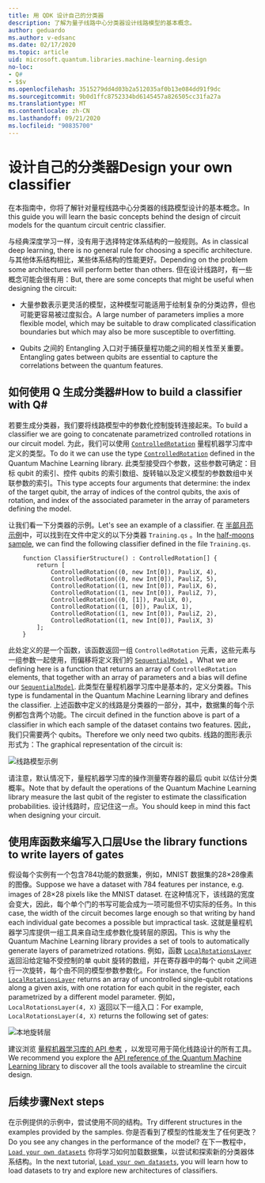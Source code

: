```yaml
---
title: 用 QDK 设计自己的分类器
description: 了解为量子线路中心分类器设计线路模型的基本概念。
author: geduardo
ms.author: v-edsanc
ms.date: 02/17/2020
ms.topic: article
uid: microsoft.quantum.libraries.machine-learning.design
no-loc:
- Q#
- $$v
ms.openlocfilehash: 3515279dd4d03b2a512035af0b13e084dd91f9dc
ms.sourcegitcommit: 9b0d1ffc8752334bd6145457a826505cc31fa27a
ms.translationtype: MT
ms.contentlocale: zh-CN
ms.lasthandoff: 09/21/2020
ms.locfileid: "90835700"
---
```

# <a name="design-your-own-classifier"></a><span data-ttu-id="0941b-103">设计自己的分类器</span><span class="sxs-lookup"><span data-stu-id="0941b-103">Design your own classifier</span></span>

<span data-ttu-id="0941b-104">在本指南中，你将了解针对量程线路中心分类器的线路模型设计的基本概念。</span><span class="sxs-lookup"><span data-stu-id="0941b-104">In this guide you will learn the basic concepts behind the design of circuit models for the quantum circuit centric classifier.</span></span>

<span data-ttu-id="0941b-105">与经典深度学习一样，没有用于选择特定体系结构的一般规则。</span><span class="sxs-lookup"><span data-stu-id="0941b-105">As in classical deep learning, there is no general rule for choosing a specific architecture.</span></span> <span data-ttu-id="0941b-106">与其他体系结构相比，某些体系结构的性能更好。</span><span class="sxs-lookup"><span data-stu-id="0941b-106">Depending on the problem some architectures will perform better than others.</span></span> <span data-ttu-id="0941b-107">但在设计线路时，有一些概念可能会很有用：</span><span class="sxs-lookup"><span data-stu-id="0941b-107">But, there are some concepts that might be useful when designing the circuit:</span></span>

- <span data-ttu-id="0941b-108">大量参数表示更灵活的模型，这种模型可能适用于绘制复杂的分类边界，但也可能更容易被过度拟合。</span><span class="sxs-lookup"><span data-stu-id="0941b-108">A large number of parameters implies a more flexible model, which may be suitable to draw complicated classification boundaries but which may also be more susceptible to overfitting.</span></span>

- <span data-ttu-id="0941b-109">Qubits 之间的 Entangling 入口对于捕获量程功能之间的相关性至关重要。</span><span class="sxs-lookup"><span data-stu-id="0941b-109">Entangling gates between qubits are essential to capture the correlations between the quantum features.</span></span>

## <a name="how-to-build-a-classifier-with-q"></a><span data-ttu-id="0941b-110">如何使用 Q 生成分类器\#</span><span class="sxs-lookup"><span data-stu-id="0941b-110">How to build a classifier with Q\#</span></span>

<span data-ttu-id="0941b-111">若要生成分类器，我们要将线路模型中的参数化控制旋转连接起来。</span><span class="sxs-lookup"><span data-stu-id="0941b-111">To build a classifier we are going to concatenate parametrized controlled rotations in our circuit model.</span></span> <span data-ttu-id="0941b-112">为此，我们可以使用 [`ControlledRotation`](xref:microsoft.quantum.machinelearning.controlledrotation) 量程机器学习库中定义的类型。</span><span class="sxs-lookup"><span data-stu-id="0941b-112">To do it we can use the type [`ControlledRotation`](xref:microsoft.quantum.machinelearning.controlledrotation) defined in the Quantum Machine Learning library.</span></span> <span data-ttu-id="0941b-113">此类型接受四个参数，这些参数可确定：目标 qubit 的索引、控件 qubits 的索引数组、旋转轴以及定义模型的参数数组中关联参数的索引。</span><span class="sxs-lookup"><span data-stu-id="0941b-113">This type accepts four arguments that determine: the index of the target qubit, the array of indices of the control qubits, the axis of rotation, and index of the associated parameter in the array of parameters defining the model.</span></span>

<span data-ttu-id="0941b-114">让我们看一下分类器的示例。</span><span class="sxs-lookup"><span data-stu-id="0941b-114">Let's see an example of a classifier.</span></span> <span data-ttu-id="0941b-115">在 [半部月亮示例](https://github.com/microsoft/Quantum/tree/main/samples/machine-learning/half-moons)中，可以找到在文件中定义的以下分类器 `Training.qs` 。</span><span class="sxs-lookup"><span data-stu-id="0941b-115">In the [half-moons sample](https://github.com/microsoft/Quantum/tree/main/samples/machine-learning/half-moons), we can find the following classifier defined in the file `Training.qs`.</span></span>

```qsharp
    function ClassifierStructure() : ControlledRotation[] {
        return [
            ControlledRotation((0, new Int[0]), PauliX, 4),
            ControlledRotation((0, new Int[0]), PauliZ, 5),
            ControlledRotation((1, new Int[0]), PauliX, 6),
            ControlledRotation((1, new Int[0]), PauliZ, 7),
            ControlledRotation((0, [1]), PauliX, 0),
            ControlledRotation((1, [0]), PauliX, 1),
            ControlledRotation((1, new Int[0]), PauliZ, 2),
            ControlledRotation((1, new Int[0]), PauliX, 3)
        ];
    }
 ```

<span data-ttu-id="0941b-116">此处定义的是一个函数，该函数返回一组 `ControlledRotation` 元素，这些元素与一组参数一起使用，而偏移将定义我们的 [`SequentialModel`](xref:microsoft.quantum.machinelearning.sequentialmodel) 。</span><span class="sxs-lookup"><span data-stu-id="0941b-116">What we are defining here is a function that returns an array of `ControlledRotation` elements, that together with an array of parameters and a bias will define our [`SequentialModel`](xref:microsoft.quantum.machinelearning.sequentialmodel).</span></span> <span data-ttu-id="0941b-117">此类型在量程机器学习库中是基本的，定义分类器。</span><span class="sxs-lookup"><span data-stu-id="0941b-117">This type is fundamental in the Quantum Machine Learning library and defines the classifier.</span></span> <span data-ttu-id="0941b-118">上述函数中定义的线路是分类器的一部分，其中，数据集的每个示例都包含两个功能。</span><span class="sxs-lookup"><span data-stu-id="0941b-118">The circuit defined in the function above is part of a classifier in which each sample of the dataset contains two features.</span></span> <span data-ttu-id="0941b-119">因此，我们只需要两个 qubits。</span><span class="sxs-lookup"><span data-stu-id="0941b-119">Therefore we only need two qubits.</span></span> <span data-ttu-id="0941b-120">线路的图形表示形式为：</span><span class="sxs-lookup"><span data-stu-id="0941b-120">The graphical representation of the circuit is:</span></span>

 ![线路模型示例](~/media/circuit_model_1.PNG)

<span data-ttu-id="0941b-122">请注意，默认情况下，量程机器学习库的操作测量寄存器的最后 qubit 以估计分类概率。</span><span class="sxs-lookup"><span data-stu-id="0941b-122">Note that by default the operations of the Quantum Machine Learning library measure the last qubit of the register to estimate the classification probabilities.</span></span> <span data-ttu-id="0941b-123">设计线路时，应记住这一点。</span><span class="sxs-lookup"><span data-stu-id="0941b-123">You should keep in mind this fact when designing your circuit.</span></span>

## <a name="use-the-library-functions-to-write-layers-of-gates"></a><span data-ttu-id="0941b-124">使用库函数来编写入口层</span><span class="sxs-lookup"><span data-stu-id="0941b-124">Use the library functions to write layers of gates</span></span>

<span data-ttu-id="0941b-125">假设每个实例有一个包含784功能的数据集，例如，MNIST 数据集的28×28像素的图像。</span><span class="sxs-lookup"><span data-stu-id="0941b-125">Suppose we have a dataset with 784 features per instance, e.g. images of 28×28 pixels like the MNIST dataset.</span></span> <span data-ttu-id="0941b-126">在这种情况下，该线路的宽度会变大，因此，每个单个门的书写可能会成为一项可能但不切实际的任务。</span><span class="sxs-lookup"><span data-stu-id="0941b-126">In this case, the width of the circuit becomes large enough so that writing by hand each individual gate becomes a possible but impractical task.</span></span> <span data-ttu-id="0941b-127">这就是量程机器学习库提供一组工具来自动生成参数化旋转层的原因。</span><span class="sxs-lookup"><span data-stu-id="0941b-127">This is why the Quantum Machine Learning library provides a set of tools to automatically generate layers of parametrized rotations.</span></span> <span data-ttu-id="0941b-128">例如，函数 [`LocalRotationsLayer`](xref:microsoft.quantum.machinelearning.localrotationslayer) 返回沿给定轴不受控制的单 qubit 旋转的数组，并在寄存器中的每个 qubit 之间进行一次旋转，每个由不同的模型参数参数化。</span><span class="sxs-lookup"><span data-stu-id="0941b-128">For instance, the function [`LocalRotationsLayer`](xref:microsoft.quantum.machinelearning.localrotationslayer) returns an array of uncontrolled single-qubit rotations along a given axis, with one rotation for each qubit in the register, each parametrized by a different model parameter.</span></span> <span data-ttu-id="0941b-129">例如， `LocalRotationsLayer(4, X)` 返回以下一组入口：</span><span class="sxs-lookup"><span data-stu-id="0941b-129">For example, `LocalRotationsLayer(4, X)` returns the following set of gates:</span></span>

 ![本地旋转层](~/media/local_rotations_layer.PNG)

<span data-ttu-id="0941b-131">建议浏览 [量程机器学习库的 API 参考](xref:microsoft.quantum.machinelearning) ，以发现可用于简化线路设计的所有工具。</span><span class="sxs-lookup"><span data-stu-id="0941b-131">We recommend you explore the [API reference of the Quantum Machine Learning library](xref:microsoft.quantum.machinelearning) to discover all the tools available to streamline the circuit design.</span></span>

## <a name="next-steps"></a><span data-ttu-id="0941b-132">后续步骤</span><span class="sxs-lookup"><span data-stu-id="0941b-132">Next steps</span></span>

 <span data-ttu-id="0941b-133">在示例提供的示例中，尝试使用不同的结构。</span><span class="sxs-lookup"><span data-stu-id="0941b-133">Try different structures in the examples provided by the samples.</span></span> <span data-ttu-id="0941b-134">你是否看到了模型的性能发生了任何更改？</span><span class="sxs-lookup"><span data-stu-id="0941b-134">Do you see any changes in the performance of the model?</span></span> <span data-ttu-id="0941b-135">在下一教程中， [`Load your own datasets`](xref:microsoft.quantum.libraries.machine-learning.load) 你将学习如何加载数据集，以尝试和探索新的分类器体系结构。</span><span class="sxs-lookup"><span data-stu-id="0941b-135">In the next tutorial, [`Load your own datasets`](xref:microsoft.quantum.libraries.machine-learning.load), you will learn how to load datasets to try and explore new architectures of classifiers.</span></span>
